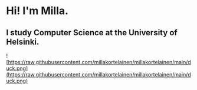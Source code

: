 # Hi! I'm Milla.

## I study Computer Science at the University of Helsinki.

![https://raw.githubusercontent.com/millakortelainen/millakortelainen/main/duck.png](https://raw.githubusercontent.com/millakortelainen/millakortelainen/main/duck.png)
